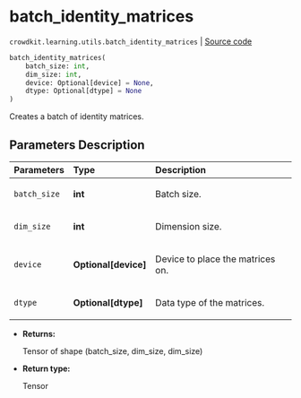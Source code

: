 # batch_identity_matrices
`crowdkit.learning.utils.batch_identity_matrices` | [Source code](https://github.com/Toloka/crowd-kit/blob/v1.2.1/crowdkit/learning/utils.py#L30)

```python
batch_identity_matrices(
    batch_size: int,
    dim_size: int,
    device: Optional[device] = None,
    dtype: Optional[dtype] = None
)
```

Creates a batch of identity matrices.

## Parameters Description

| Parameters | Type | Description |
| :----------| :----| :-----------|
`batch_size`|**int**|<p>Batch size.</p>
`dim_size`|**int**|<p>Dimension size.</p>
`device`|**Optional\[device\]**|<p>Device to place the matrices on.</p>
`dtype`|**Optional\[dtype\]**|<p>Data type of the matrices.</p>

* **Returns:**

  Tensor of shape (batch_size, dim_size, dim_size)

* **Return type:**

  Tensor
